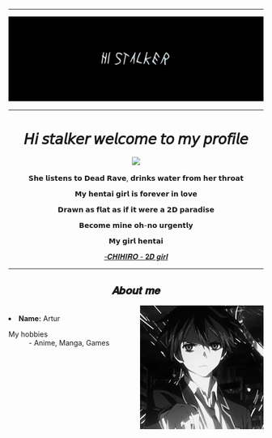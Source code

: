  ---
<div align="center">
    <img src="https://github.com/Art1ord/Art1ord/blob/main/assets/banner.jpg">
</div>

 ---

<div align="center">
    <h1>𝘏𝘪 𝘴𝘵𝘢𝘭𝘬𝘦𝘳 𝘸𝘦𝘭𝘤𝘰𝘮𝘦 𝘵𝘰 𝘮𝘺 𝘱𝘳𝘰𝘧𝘪𝘭𝘦</h1>
    <a href="https://discord.com/users/936621352738250843">
    <img src="https://lanyard.cnrad.dev/api/936621352738250843?bg=512f9c&borderRadius=15px"/>
    </a>
    <p>𝗦𝗵𝗲 𝗹𝗶𝘀𝘁𝗲𝗻𝘀 𝘁𝗼 𝗗𝗲𝗮𝗱 𝗥𝗮𝘃𝗲, 𝗱𝗿𝗶𝗻𝗸𝘀 𝘄𝗮𝘁𝗲𝗿 𝗳𝗿𝗼𝗺 𝗵𝗲𝗿 𝘁𝗵𝗿𝗼𝗮𝘁</p>
    <p>𝗠𝘆 𝗵𝗲𝗻𝘁𝗮𝗶 𝗴𝗶𝗿𝗹 𝗶𝘀 𝗳𝗼𝗿𝗲𝘃𝗲𝗿 𝗶𝗻 𝗹𝗼𝘃𝗲</p>
    <p>𝗗𝗿𝗮𝘄𝗻 𝗮𝘀 𝗳𝗹𝗮𝘁 𝗮𝘀 𝗶𝗳 𝗶𝘁 𝘄𝗲𝗿𝗲 𝗮 𝟮𝗗 𝗽𝗮𝗿𝗮𝗱𝗶𝘀𝗲</p>
    <p>𝗕𝗲𝗰𝗼𝗺𝗲 𝗺𝗶𝗻𝗲 𝗼𝗵-𝗻𝗼 𝘂𝗿𝗴𝗲𝗻𝘁𝗹𝘆</p>
    <p>𝗠𝘆 𝗴𝗶𝗿𝗹 𝗵𝗲𝗻𝘁𝗮𝗶</p>
    <p><a href="https://youtu.be/qFmjFnDWpjU">-𝑪𝑯𝑰𝑯𝑰𝑹𝑶 - 𝟐𝑫 𝒈𝒊𝒓𝒍</a></p>
</div>

---
<div>
<h2 align="center"> 𝑨𝒃𝒐𝒖𝒕 𝒎𝒆 </h2>
  <div align="center">
<img src="https://github.com/Art1ord/Art1ord/blob/main/assets/me.gif" align="right">
  </div>
  <br>
<li>
 <b>Name:</b> Artur
 <br>
 <dl>
  <dt>My hobbies</dt>
  <dd>- Anime, Manga, Games </dd>
</dl>
</li>
</div>
